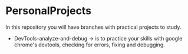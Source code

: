 # PersonalProjects
In this repository you will have branches with practical projects to study.

* DevTools-analyze-and-debug -> is to practice your skills with google chrome's devtools, checking for errors, fixing and debugging.
